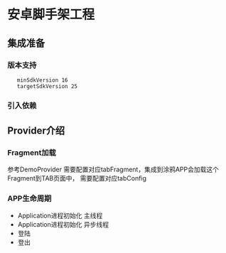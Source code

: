 # 安卓脚手架工程


## 集成准备

### 版本支持

```
   minSdkVersion 16
   targetSdkVersion 25
```

### 引入依赖


## Provider介绍

### Fragment加载

参考DemoProvider 需要配置对应tabFragment，集成到涂鸦APP会加载这个Fragment到TAB页面中，
需要配置对应tabConfig

### APP生命周期

* Application进程初始化 主线程
* Application进程初始化 异步线程
* 登陆
* 登出
